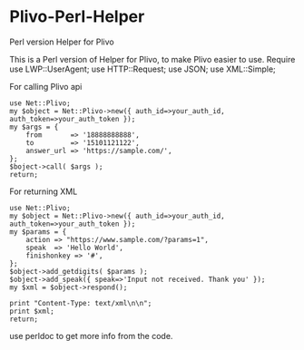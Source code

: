 Plivo-Perl-Helper
=================

Perl version Helper for Plivo

This is a Perl version of Helper for Plivo, to make Plivo easier to use.
Require
use LWP::UserAgent;
use HTTP::Request;
use JSON;
use XML::Simple;

For calling Plivo api

    use Net::Plivo;
    my $object = Net::Plivo->new({ auth_id=>your_auth_id, auth_token=>your_auth_token });
    my $args = {
        from       => '18888888888',
        to         => '15101121122',
        answer_url => 'https://sample.com/',
    };
    $boject->call( $args );
    return;

For returning XML

    use Net::Plivo;
    my $object = Net::Plivo->new({ auth_id=>your_auth_id, auth_token=>your_auth_token });
    my $params = {
        action => "https://www.sample.com/?params=1",
        speak  => 'Hello World',
        finishonkey => '#',
    };
    $object->add_getdigits( $params );
    $object->add_speak({ speak=>'Input not received. Thank you' });
    my $xml = $object->respond();

    print "Content-Type: text/xml\n\n";
    print $xml;
    return;

use perldoc to get more info from the code.
